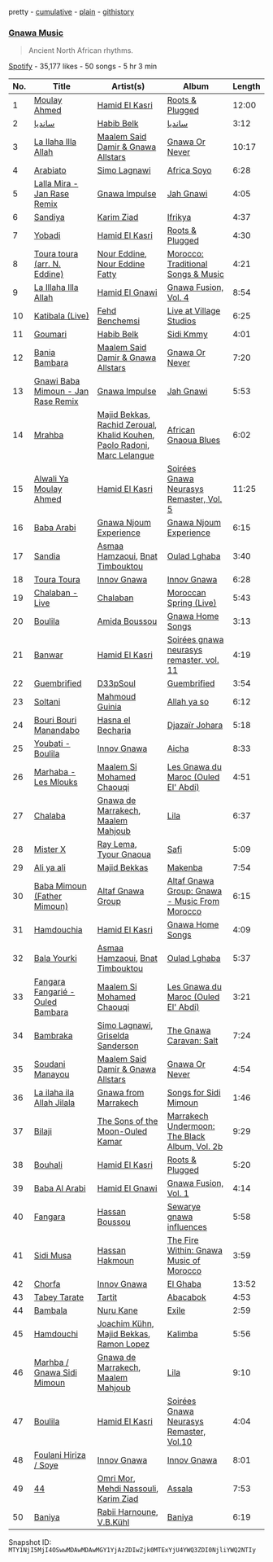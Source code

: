 pretty - [cumulative](/playlists/cumulative/37i9dQZF1DWYCFWZy4Gz9M.md) - [plain](/playlists/plain/37i9dQZF1DWYCFWZy4Gz9M) - [githistory](https://github.githistory.xyz/mackorone/spotify-playlist-archive/blob/main/playlists/plain/37i9dQZF1DWYCFWZy4Gz9M)

### [Gnawa Music](https://open.spotify.com/playlist/37i9dQZF1DWYCFWZy4Gz9M)

> Ancient North African rhythms.

[Spotify](https://open.spotify.com/user/spotify) - 35,177 likes - 50 songs - 5 hr 3 min

| No. | Title | Artist(s) | Album | Length |
|---|---|---|---|---|
| 1 | [Moulay Ahmed](https://open.spotify.com/track/3rwooEaezEti3x3YbuedTf) | [Hamid El Kasri](https://open.spotify.com/artist/4dLuwltQIkqt9NOeRrco61) | [Roots & Plugged](https://open.spotify.com/album/16MciLmcGXDmpmZZmlJUNn) | 12:00 |
| 2 | [سانديا](https://open.spotify.com/track/5pR2e0SPMPKbI94rwjj2HY) | [Habib Belk](https://open.spotify.com/artist/682K5C67MQhU1K56gA5wJc) | [سانديا](https://open.spotify.com/album/4goIKWNFoKz6fwBooJDinQ) | 3:12 |
| 3 | [La Ilaha Illa Allah](https://open.spotify.com/track/25hCkE9Tf3jMcYGiRgUpwf) | [Maalem Said Damir & Gnawa Allstars](https://open.spotify.com/artist/1eW4hySgxJo9LUIX2m16iS) | [Gnawa Or Never](https://open.spotify.com/album/1RNkQnZN4hfzpglvXZYOiT) | 10:17 |
| 4 | [Arabiato](https://open.spotify.com/track/2THND2AOdM0UKRIi5RJNZk) | [Simo Lagnawi](https://open.spotify.com/artist/5nL4NhY55Mr65tdAHvK0WK) | [Africa Soyo](https://open.spotify.com/album/0TS8sECdyoJTL0n7aKozrx) | 6:28 |
| 5 | [Lalla Mira \- Jan Rase Remix](https://open.spotify.com/track/2yXvT1eHZzo5y2fyv6fo3W) | [Gnawa Impulse](https://open.spotify.com/artist/1GmPwxwXwuoPd4N8LW6CTJ) | [Jah Gnawi](https://open.spotify.com/album/5KH1pCLPYV90Z3hJ7gvu8u) | 4:05 |
| 6 | [Sandiya](https://open.spotify.com/track/0dOrMZUgxBpT2SlKT2dTcp) | [Karim Ziad](https://open.spotify.com/artist/6ja9bhaKf5yHBKQGGbLGi8) | [Ifrikya](https://open.spotify.com/album/4ZxEG0vF1yh3EPoO7BWmUw) | 4:37 |
| 7 | [Yobadi](https://open.spotify.com/track/5DbrFW9JN9I10x6YlN48Xv) | [Hamid El Kasri](https://open.spotify.com/artist/4dLuwltQIkqt9NOeRrco61) | [Roots & Plugged](https://open.spotify.com/album/16MciLmcGXDmpmZZmlJUNn) | 4:30 |
| 8 | [Toura toura \(arr\. N\. Eddine\)](https://open.spotify.com/track/2MoMK1kkN7ojVqk1Us35mq) | [Nour Eddine](https://open.spotify.com/artist/4fKUpodRphVtdVBf06FHgO), [Nour Eddine Fatty](https://open.spotify.com/artist/4p89G1QhmMO8sVCOE6ceFx) | [Morocco: Traditional Songs & Music](https://open.spotify.com/album/72S0SzvMzdkUqTn7Xjcy1V) | 4:21 |
| 9 | [La Illaha Illa Allah](https://open.spotify.com/track/1rUFXxtuyZj0Q83e3qUvN1) | [Hamid El Gnawi](https://open.spotify.com/artist/4xLi9gEjLRTw3MdQYwrfYG) | [Gnawa Fusion, Vol\. 4](https://open.spotify.com/album/5SLDSuYflfHqcwoMY7ozef) | 8:54 |
| 10 | [Katibala \(Live\)](https://open.spotify.com/track/5tUsKspXvhtuEvIuzbKCpO) | [Fehd Benchemsi](https://open.spotify.com/artist/1Z4qZRTqdRiefiqgbNg2ky) | [Live at Village Studios](https://open.spotify.com/album/127psl2zvTt8MVUvnyrqnL) | 6:25 |
| 11 | [Goumari](https://open.spotify.com/track/3JDC2CqjkLvuRTNFelfZks) | [Habib Belk](https://open.spotify.com/artist/682K5C67MQhU1K56gA5wJc) | [Sidi Kmmy](https://open.spotify.com/album/4R9ejsPkbyxzaPvuGS8MTR) | 4:01 |
| 12 | [Bania Bambara](https://open.spotify.com/track/0xWdeE1STnWxPJdpbcl3cs) | [Maalem Said Damir & Gnawa Allstars](https://open.spotify.com/artist/1eW4hySgxJo9LUIX2m16iS) | [Gnawa Or Never](https://open.spotify.com/album/1RNkQnZN4hfzpglvXZYOiT) | 7:20 |
| 13 | [Gnawi Baba Mimoun \- Jan Rase Remix](https://open.spotify.com/track/7MJn7pkVO1chHyXvjemfqY) | [Gnawa Impulse](https://open.spotify.com/artist/1GmPwxwXwuoPd4N8LW6CTJ) | [Jah Gnawi](https://open.spotify.com/album/5KH1pCLPYV90Z3hJ7gvu8u) | 5:53 |
| 14 | [Mrahba](https://open.spotify.com/track/2zKuTLrINginlVwg75onMg) | [Majid Bekkas](https://open.spotify.com/artist/6T4kWmFsjL5rnWOLOHKa7C), [Rachid Zeroual](https://open.spotify.com/artist/5SC5yIRmjZFE62gTfYkpPw), [Khalid Kouhen](https://open.spotify.com/artist/793iN9XLyORCyaD3NW3isz), [Paolo Radoni](https://open.spotify.com/artist/3huZDhwrKz3odYxyOzBhDa), [Marc Lelangue](https://open.spotify.com/artist/00dper4Tuw2YtHISDEZEet) | [African Gnaoua Blues](https://open.spotify.com/album/1re8yFWm97F3S2uD1ztase) | 6:02 |
| 15 | [Alwali Ya Moulay Ahmed](https://open.spotify.com/track/6IBs1Ihaw7bL2oghbcJRAK) | [Hamid El Kasri](https://open.spotify.com/artist/4dLuwltQIkqt9NOeRrco61) | [Soirées Gnawa Neurasys Remaster, Vol\. 5](https://open.spotify.com/album/1yADz9TsbPu4nrlIPOwL02) | 11:25 |
| 16 | [Baba Arabi](https://open.spotify.com/track/1uj5Fhdsg5UvRVx70G22cN) | [Gnawa Njoum Experience](https://open.spotify.com/artist/2UbA6BI8ObVOPX5g3jiM4l) | [Gnawa Njoum Experience](https://open.spotify.com/album/7Cm96QYMUYWs0naMBeqpPh) | 6:15 |
| 17 | [Sandia](https://open.spotify.com/track/0ysNragBX6DPqvEYvlYnLA) | [Asmaa Hamzaoui](https://open.spotify.com/artist/4iEtGBOlBJ37F2R3NhEq3k), [Bnat Timbouktou](https://open.spotify.com/artist/7DuLVX2oXpF6BZdyy9VgwC) | [Oulad Lghaba](https://open.spotify.com/album/7KFO8lh8gdpTcVdHv3UFKN) | 3:40 |
| 18 | [Toura Toura](https://open.spotify.com/track/2IDfgp6XFrBHzxbNb6TbxI) | [Innov Gnawa](https://open.spotify.com/artist/6FUsQ3dkSd27KwQ1iCugSV) | [Innov Gnawa](https://open.spotify.com/album/1RqdOZF4O0ll3gOn98mgfF) | 6:28 |
| 19 | [Chalaban \- Live](https://open.spotify.com/track/7eBSPitHLvqS4y6Ik7dD8f) | [Chalaban](https://open.spotify.com/artist/7wy6H1DoR6ORojXiehTmbG) | [Moroccan Spring \(Live\)](https://open.spotify.com/album/29xpcwtYHON3dbSKInrTzl) | 5:43 |
| 20 | [Boulila](https://open.spotify.com/track/7K0e9c4yavJcHGpGr4VxpG) | [Amida Boussou](https://open.spotify.com/artist/6foiKtwIs8aHwyDupk2ZO5) | [Gnawa Home Songs](https://open.spotify.com/album/6Od4rFAxX1GZGMTrEdrRSu) | 3:13 |
| 21 | [Banwar](https://open.spotify.com/track/3v1bN0te9KGmCHBtesBQPn) | [Hamid El Kasri](https://open.spotify.com/artist/4dLuwltQIkqt9NOeRrco61) | [Soirées gnawa neurasys remaster, vol\. 11](https://open.spotify.com/album/7581mKSIQYjCi1PDIYt1iy) | 4:19 |
| 22 | [Guembrified](https://open.spotify.com/track/1ET3SkndcTAOMrP97mlPUn) | [D33pSoul](https://open.spotify.com/artist/2HZLJwBLZN8etpz2ZvHqlL) | [Guembrified](https://open.spotify.com/album/23zMAgsnRrnZcygmEYW9bY) | 3:54 |
| 23 | [Soltani](https://open.spotify.com/track/79aEKqdlERdubQHXAinoPS) | [Mahmoud Guinia](https://open.spotify.com/artist/0pvLXdsgWnpJClomaQ41JQ) | [Allah ya so](https://open.spotify.com/album/59Hw4NDvn1pMe5uqD5bEt0) | 6:12 |
| 24 | [Bouri Bouri Manandabo](https://open.spotify.com/track/4tEPVARoc88ff4zLuYDWEB) | [Hasna el Becharia](https://open.spotify.com/artist/2Y2LaK65xm8j2wQMtEII8f) | [Djazaïr Johara](https://open.spotify.com/album/6aMI4N8bNjlmyf5nLaRgAG) | 5:18 |
| 25 | [Youbati \- Boulila](https://open.spotify.com/track/36SFAw8cptxZYvWd33kMa6) | [Innov Gnawa](https://open.spotify.com/artist/6FUsQ3dkSd27KwQ1iCugSV) | [Aicha](https://open.spotify.com/album/4zkfvTWN4y2oEm6uF6ayZD) | 8:33 |
| 26 | [Marhaba \- Les Mlouks](https://open.spotify.com/track/5UH3CEKTwhw2PnxVEnF1TC) | [Maalem Si Mohamed Chaouqi](https://open.spotify.com/artist/0bBAwXTmf22PEhakYpllIr) | [Les Gnawa du Maroc \(Ouled El' Abdi\)](https://open.spotify.com/album/0ZNSizWo8rOBfzyXEp4JKK) | 4:51 |
| 27 | [Chalaba](https://open.spotify.com/track/3nHrBe0EYJtIPZJkMKlT0E) | [Gnawa de Marrakech](https://open.spotify.com/artist/2SLcRSkoV09lFKUoG32Xzj), [Maalem Mahjoub](https://open.spotify.com/artist/36j8zpmXkr47mHVDHwqmzp) | [Lila](https://open.spotify.com/album/5XlcfpWHHRfDRBFi2AbBPq) | 6:37 |
| 28 | [Mister X](https://open.spotify.com/track/4mnwLXp1eO7BaaSh4c1cbK) | [Ray Lema](https://open.spotify.com/artist/3oB3hVEizagt6r6W7HEcbD), [Tyour Gnaoua](https://open.spotify.com/artist/6R0UQ6lFMkmTIsVz5pGvCL) | [Safi](https://open.spotify.com/album/2zq89SVhvZSQH3Ek5L306z) | 5:09 |
| 29 | [Ali ya ali](https://open.spotify.com/track/67P3E8BYxF21HxQwQDcXbj) | [Majid Bekkas](https://open.spotify.com/artist/6T4kWmFsjL5rnWOLOHKa7C) | [Makenba](https://open.spotify.com/album/3JmCZbx58m7q30uQCzzRod) | 7:54 |
| 30 | [Baba Mimoun \(Father Mimoun\)](https://open.spotify.com/track/5M71QfNOpiXVn8oMRDoS0N) | [Altaf Gnawa Group](https://open.spotify.com/artist/25cHSgsQbrP9cJucrj2wbn) | [Altaf Gnawa Group: Gnawa \- Music From Morocco](https://open.spotify.com/album/5gHBwsQA4pekfm5k6VmpB7) | 6:15 |
| 31 | [Hamdouchia](https://open.spotify.com/track/297ADzLE7uIT5OhZeA7TvS) | [Hamid El Kasri](https://open.spotify.com/artist/4dLuwltQIkqt9NOeRrco61) | [Gnawa Home Songs](https://open.spotify.com/album/6Od4rFAxX1GZGMTrEdrRSu) | 4:09 |
| 32 | [Bala Yourki](https://open.spotify.com/track/5DV8zNhA6TAE8NWInyJD5x) | [Asmaa Hamzaoui](https://open.spotify.com/artist/4iEtGBOlBJ37F2R3NhEq3k), [Bnat Timbouktou](https://open.spotify.com/artist/7DuLVX2oXpF6BZdyy9VgwC) | [Oulad Lghaba](https://open.spotify.com/album/7KFO8lh8gdpTcVdHv3UFKN) | 5:37 |
| 33 | [Fangara Fangarié \- Ouled Bambara](https://open.spotify.com/track/7toYPMNjEZ1JmR5TKEfhG9) | [Maalem Si Mohamed Chaouqi](https://open.spotify.com/artist/0bBAwXTmf22PEhakYpllIr) | [Les Gnawa du Maroc \(Ouled El' Abdi\)](https://open.spotify.com/album/0ZNSizWo8rOBfzyXEp4JKK) | 3:21 |
| 34 | [Bambraka](https://open.spotify.com/track/1m4tIPPUrlO4OIjz2A3u81) | [Simo Lagnawi](https://open.spotify.com/artist/5nL4NhY55Mr65tdAHvK0WK), [Griselda Sanderson](https://open.spotify.com/artist/4x8C8KuFsIRjGluQFZ6ZZa) | [The Gnawa Caravan: Salt](https://open.spotify.com/album/7dJ24qAFYEhAIYwMXwjR7D) | 7:24 |
| 35 | [Soudani Manayou](https://open.spotify.com/track/2erBxmWBvqxXqQiGo4Sp8q) | [Maalem Said Damir & Gnawa Allstars](https://open.spotify.com/artist/1eW4hySgxJo9LUIX2m16iS) | [Gnawa Or Never](https://open.spotify.com/album/1RNkQnZN4hfzpglvXZYOiT) | 4:54 |
| 36 | [La ilaha ila Allah Jilala](https://open.spotify.com/track/2sre9xkQzX2glQZnFYrqk3) | [Gnawa from Marrakech](https://open.spotify.com/artist/4q1sQE08zDqPaBapzhweMv) | [Songs for Sidi Mimoun](https://open.spotify.com/album/2BZk9yFHsF61mPIHxE3EyX) | 1:46 |
| 37 | [Bilaji](https://open.spotify.com/track/6Ozohbpy5mYF0pX8HxfIxv) | [The Sons of the Moon\-Ouled Kamar](https://open.spotify.com/artist/0RZ8EW3Dl3knNPp8IbrIHl) | [Marrakech Undermoon: The Black Album, Vol\. 2b](https://open.spotify.com/album/6fBcXZbJb43gFxIpztjnzP) | 9:29 |
| 38 | [Bouhali](https://open.spotify.com/track/6IEDKu0MAwj1qZ8cznuzkp) | [Hamid El Kasri](https://open.spotify.com/artist/4dLuwltQIkqt9NOeRrco61) | [Roots & Plugged](https://open.spotify.com/album/16MciLmcGXDmpmZZmlJUNn) | 5:20 |
| 39 | [Baba Al Arabi](https://open.spotify.com/track/6kRpgupBsfIV93FpfA8p72) | [Hamid El Gnawi](https://open.spotify.com/artist/4xLi9gEjLRTw3MdQYwrfYG) | [Gnawa Fusion, Vol\. 1](https://open.spotify.com/album/1KYi4Hx9USuRDd8Ruu2Rap) | 4:14 |
| 40 | [Fangara](https://open.spotify.com/track/5oSPmtyuSkHVFJwXFTUazC) | [Hassan Boussou](https://open.spotify.com/artist/3FX6IGUTOn1zh4D8iMFpeI) | [Sewarye gnawa influences](https://open.spotify.com/album/2qxTnxIo0aPJBLSGfmP1Ib) | 5:58 |
| 41 | [Sidi Musa](https://open.spotify.com/track/0Fxaf2KMQl9JJHIxoXL7Xn) | [Hassan Hakmoun](https://open.spotify.com/artist/2eYnBrgHAUt4OopbZjzZur) | [The Fire Within: Gnawa Music of Morocco](https://open.spotify.com/album/2wE418tzzMYCA4feuDvGJk) | 3:59 |
| 42 | [Chorfa](https://open.spotify.com/track/0nmDCBvIy4gDP1fyDInu1I) | [Innov Gnawa](https://open.spotify.com/artist/6FUsQ3dkSd27KwQ1iCugSV) | [El Ghaba](https://open.spotify.com/album/6lSSJcyIWmBpdw2VqKn3ci) | 13:52 |
| 43 | [Tabey Tarate](https://open.spotify.com/track/5AufVqlW1U4T81LZkQ1KRA) | [Tartit](https://open.spotify.com/artist/7tnGqjFwUewoWAkNofVV6Q) | [Abacabok](https://open.spotify.com/album/70FP8vQuBtJpCMnSVCMI1x) | 4:53 |
| 44 | [Bambala](https://open.spotify.com/track/1MRufqwOqcz0tVPlymfIEi) | [Nuru Kane](https://open.spotify.com/artist/5HwxklaAsHAD4xyK4SjGSg) | [Exile](https://open.spotify.com/album/6OZheEwdy4ckrFIYUM6X2C) | 2:59 |
| 45 | [Hamdouchi](https://open.spotify.com/track/7pa2MBRVlnvxxuY9DTfYYk) | [Joachim Kühn](https://open.spotify.com/artist/63ZJSdxmTX5wWRMoS1C5ph), [Majid Bekkas](https://open.spotify.com/artist/6T4kWmFsjL5rnWOLOHKa7C), [Ramon Lopez](https://open.spotify.com/artist/2YGdXhpR7VkGHLHTA3x3GG) | [Kalimba](https://open.spotify.com/album/45kB4RCp3VGg3DZo3klaup) | 5:56 |
| 46 | [Marhba / Gnawa Sidi Mimoun](https://open.spotify.com/track/75eTOivMFcLFmyIKtQrN98) | [Gnawa de Marrakech](https://open.spotify.com/artist/2SLcRSkoV09lFKUoG32Xzj), [Maalem Mahjoub](https://open.spotify.com/artist/36j8zpmXkr47mHVDHwqmzp) | [Lila](https://open.spotify.com/album/5XlcfpWHHRfDRBFi2AbBPq) | 9:10 |
| 47 | [Boulila](https://open.spotify.com/track/3l5rXIV9hHGlIUypkZ9RBM) | [Hamid El Kasri](https://open.spotify.com/artist/4dLuwltQIkqt9NOeRrco61) | [Soirées Gnawa Neurasys Remaster, Vol.10](https://open.spotify.com/album/0FwPty5SAM8pW2CtJhf1zp) | 4:04 |
| 48 | [Foulani Hiriza / Soye](https://open.spotify.com/track/6UohbeuW7Oe8aufbEyLogk) | [Innov Gnawa](https://open.spotify.com/artist/6FUsQ3dkSd27KwQ1iCugSV) | [Innov Gnawa](https://open.spotify.com/album/1RqdOZF4O0ll3gOn98mgfF) | 8:01 |
| 49 | [44](https://open.spotify.com/track/5PoYydFEND0uinZ6tSHn10) | [Omri Mor](https://open.spotify.com/artist/3Y0M0thRIXdQ9bbPKUuaA9), [Mehdi Nassouli](https://open.spotify.com/artist/3oK06jAg9UUaNpQQHh1lJJ), [Karim Ziad](https://open.spotify.com/artist/6ja9bhaKf5yHBKQGGbLGi8) | [Assala](https://open.spotify.com/album/0naKDiFvjhAcy1IWy2QiyS) | 7:53 |
| 50 | [Baniya](https://open.spotify.com/track/0dL5X4UqGdw2jt3DNDUj6T) | [Rabii Harnoune](https://open.spotify.com/artist/7ul9FxrfzNQuEjy9JplFef), [V.B.Kühl](https://open.spotify.com/artist/1fSETgHPMH1kmGRA6qq0pP) | [Baniya](https://open.spotify.com/album/728cVMrc6Fr1U4cg9TzPXS) | 6:19 |

Snapshot ID: `MTY1NjI5MjI4OSwwMDAwMDAwMGY1YjAzZDIwZjk0MTExYjU4YWQ3ZDI0NjliYWQ2NTIy`
